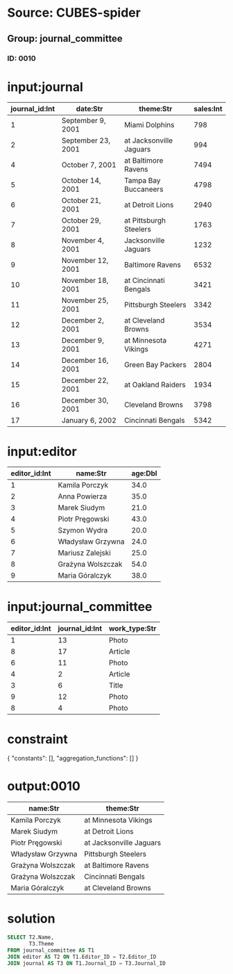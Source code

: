 # Source: CUBES-spider
## Group: journal_committee
### ID: 0010

# input:journal

| journal_id:Int | date:Str | theme:Str | sales:Int |
|---|---|---|---|
| 1 | September 9, 2001 | Miami Dolphins | 798 |
| 2 | September 23, 2001 | at Jacksonville Jaguars | 994 |
| 4 | October 7, 2001 | at Baltimore Ravens | 7494 |
| 5 | October 14, 2001 | Tampa Bay Buccaneers | 4798 |
| 6 | October 21, 2001 | at Detroit Lions | 2940 |
| 7 | October 29, 2001 | at Pittsburgh Steelers | 1763 |
| 8 | November 4, 2001 | Jacksonville Jaguars | 1232 |
| 9 | November 12, 2001 | Baltimore Ravens | 6532 |
| 10 | November 18, 2001 | at Cincinnati Bengals | 3421 |
| 11 | November 25, 2001 | Pittsburgh Steelers | 3342 |
| 12 | December 2, 2001 | at Cleveland Browns | 3534 |
| 13 | December 9, 2001 | at Minnesota Vikings | 4271 |
| 14 | December 16, 2001 | Green Bay Packers | 2804 |
| 15 | December 22, 2001 | at Oakland Raiders | 1934 |
| 16 | December 30, 2001 | Cleveland Browns | 3798 |
| 17 | January 6, 2002 | Cincinnati Bengals | 5342 |

# input:editor

| editor_id:Int | name:Str | age:Dbl |
|---|---|---|
| 1 | Kamila Porczyk | 34.0 |
| 2 | Anna Powierza | 35.0 |
| 3 | Marek Siudym | 21.0 |
| 4 | Piotr Pręgowski | 43.0 |
| 5 | Szymon Wydra | 20.0 |
| 6 | Władysław Grzywna | 24.0 |
| 7 | Mariusz Zalejski | 25.0 |
| 8 | Grażyna Wolszczak | 54.0 |
| 9 | Maria Góralczyk | 38.0 |

# input:journal_committee

| editor_id:Int | journal_id:Int | work_type:Str |
|---|---|---|
| 1 | 13 | Photo |
| 8 | 17 | Article |
| 6 | 11 | Photo |
| 4 | 2 | Article |
| 3 | 6 | Title |
| 9 | 12 | Photo |
| 8 | 4 | Photo |

# constraint

{
  "constants": [],
  "aggregation_functions": []
}

# output:0010

| name:Str | theme:Str |
|---|---|
| Kamila Porczyk | at Minnesota Vikings |
| Marek Siudym | at Detroit Lions |
| Piotr Pręgowski | at Jacksonville Jaguars |
| Władysław Grzywna | Pittsburgh Steelers |
| Grażyna Wolszczak | at Baltimore Ravens |
| Grażyna Wolszczak | Cincinnati Bengals |
| Maria Góralczyk | at Cleveland Browns |

# solution

```sql
SELECT T2.Name,
       T3.Theme
FROM journal_committee AS T1
JOIN editor AS T2 ON T1.Editor_ID = T2.Editor_ID
JOIN journal AS T3 ON T1.Journal_ID = T3.Journal_ID
```
